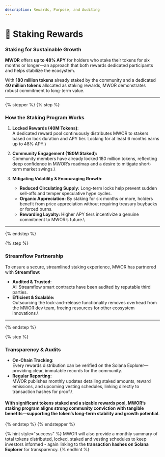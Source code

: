 ```yaml
---
description: Rewards, Purpose, and Auditing
---
```


# 💎 Staking Rewards

### Staking for Sustainable Growth

**MWOR** offers **up to 48% APY** for holders who stake their tokens for six months or longer—an approach that both rewards dedicated participants and helps stabilize the ecosystem.&#x20;

With **180 million tokens** already staked by the community and a dedicated **40 million tokens** allocated as staking rewards, MWOR demonstrates robust commitment to long-term value.

***

{% stepper %}
{% step %}
### How the Staking Program Works

1. **Locked Rewards (40M Tokens):**\
   A dedicated reward pool continuously distributes MWOR to stakers based on lock duration and APY tier. Locking for at least 6 months earns up to 48% APY.\

2. **Community Engagement (180M Staked):**\
   Community members have already locked 180 million tokens, reflecting deep confidence in MWOR’s roadmap and a desire to mitigate short-term market swings.\

3. **Mitigating Volatility & Encouraging Growth:**
   * **Reduced Circulating Supply:** Long-term locks help prevent sudden sell-offs and temper speculative hype cycles.
   * **Organic Appreciation:** By staking for six months or more, holders benefit from price appreciation without requiring treasury buybacks or forced burns.
   * **Rewarding Loyalty:** Higher APY tiers incentivize a genuine commitment to MWOR’s future.\


***
{% endstep %}

{% step %}
### Streamflow Partnership

To ensure a secure, streamlined staking experience, MWOR has partnered with **Streamflow**:

* **Audited & Trusted:** \
  All Streamflow smart contracts have been audited by reputable third parties.
* **Efficient & Scalable:** \
  Outsourcing the lock-and-release functionality removes overhead from the MWOR dev team, freeing resources for other ecosystem innovations.\\



***
{% endstep %}

{% step %}
### Transparency & Audits

* **On-Chain Tracking:** \
  Every rewards distribution can be verified on the Solana Explorer—providing clear, immutable records for the community.
* **Regular Reporting:** \
  MWOR publishes monthly updates detailing staked amounts, reward emissions, and upcoming vesting schedules, linking directly to transaction hashes for proof.\


#### With significant tokens staked and a sizable rewards pool, MWOR’s staking program aligns strong **community conviction** with tangible benefits—supporting the token’s long-term stability and growth potential.


{% endstep %}
{% endstepper %}

{% hint style="success" %}
MWOR will also provide a monthly summary of total tokens distributed, locked, staked and vesting schedules to keep investors informed - again linking to the **transaction hashes on Solana Explorer** for transparency.
{% endhint %}
